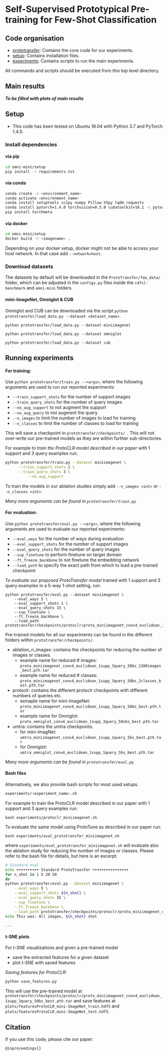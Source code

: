 # Self-Supervised Prototypical Pre-training for Few-Shot Classification

## Code organisation
* [prototransfer](semifew): Contains the core code for our experiments.
* [setup](setup): Contains installation files.
* [experiments](experiments): Contains scripts to run the main experiments.

All commands and scripts should be executed from *this* top level directory.

## Main results
***To be filled with plots of main results***

## Setup
* This code has been tested on Ubuntu 18.04 with Python 3.7 and PyTorch 1.4.0.

### Install dependencies
#### via pip
```bash
cd omni-mini/setup
pip install -r requirements.txt
```

#### via conda
```bash
conda create -n <environment_name>
conda activate <environment_name>
conda install setuptools scipy numpy Pillow h5py tqdm requests
conda install pytorch=1.4.0 torchvision=0.5.0 cudatoolkit=10.1 -c pytorch
pip install torchmeta
```

#### via docker
```bash
cd omni-mini/setup
docker build -t <imagename> .
```
Depending on your docker setup, docker might not be able to access your host network. In that case add `--network=host`.

### Download datasets

The datasets by default will be downloaded in the `ProtoTransfer/few_data/` folder, which can be adjusted in the `configs.py` files inside the `cdfsl-benchmark` and `omni-mini` folders.

#### mini-ImageNet, Omniglot & CUB
Omniglot and CUB can be downloaded via the script `python prototransfer/load_data.py --dataset <dataset_name>`.

`python prototransfer/load_data.py --dataset miniimagenet`

`python prototransfer/load_data.py --dataset omniglot`

`python prototransfer/load_data.py --dataset cub`

## Running experiments
#### For training:
Use `python prototransfer/train.py --<args>`, where the following arguments are used to run our reported experiments:
* `--train_support_shots` for the number of support images
* `--train_query_shots` for the number of query images
* `--no_aug_support` to not augment the support
* `--no_aug_query` to not augment the query
* `--n_images` to limit the number of images to load for training
* `--n_classes` to limit the number of classes to load for training

This will save a checkpoint in `prototransfer/checkpoints/ `. This will not over-write our pre-trained models as they are within further sub-directories.

For example *to train the ProtoCLR model described in our paper* with 1 support and 3 query examples run:
```bash
python prototransfer/train.py --dataset miniimagenet \
	  --train_support_shots 1 \
	  --train_query_shots 3 \
    	  --no_aug_support
```

To train the models in our ablation studies simply add `--n_images <int>` or `--n_classes <int>`.

*Many more arguments can be found in `prototransfer/train.py`*

#### For evaluation:
Use `python prototransfer/eval.py --<args>`, where the following arguments are used to evaluate our reported experiments:
* `--eval_ways` for the number of ways during evaluation
* `--eval_support_shots` for the number of support images
* `--eval_query_shots` for the number of query images
* `--sup_finetune` to perform finetune on target domain
* `--ft_freeze_backbone` to not finetune the embedding network 
* `--load_path` to specify the exact path from which to load a pre-trained checkpoint

To *evaluate our proposed ProtoTransfer model* trained with 1 support and 3 query examples in a 5-way 1-shot setting, run:
```
python prototransfer/eval.py --dataset miniimagenet \
	--eval_ways 5 \
	--eval_support_shots 1 \
	--eval_query_shots 15 \
	--sup_finetune \
	--ft_freeze_backbone \
	--load_path prototransfer/checkpoints/protoclr/proto_miniimagenet_conv4_euclidean_1supp_3query_50bs_best.pth.tar
```

Pre-trained models for all our experiments can be found in the different folders within `prototransfer/checkpoints/`.
* ablation_n_images: contains the checkpoints for reducing the number of images or classes.
	* example name for reduced \# images: `proto_miniimagenet_conv4_euclidean_1supp_3query_50bs_1200images_best.pth.tar`
	* example name for reduced \# classes: `proto_miniimagenet_conv4_euclidean_1supp_3query_50bs_2classes_best.pth.tar`
* protoclr: contains the different protoclr checkpoints with different numbers of queries etc.
	* exmaple name for mini-ImageNet: `proto_miniimagenet_conv4_euclidean_1supp_3query_50bs_best.pth.tar`
	* example name for Omniglot: `proto_omniglot_conv4_euclidean_1supp_3query_50sbs_best.pth.tar`
* umtra: contains the umtra checkpoints.
	* for mini-ImagNet: `umtra_miniimagenet_conv4_euclidean_1supp_1query_5bs_best.pth.tar`
	* for Omniglot: `umtra_omniglot_conv4_euclidean_1supp_1query_5bs_best.pth.tar`


*Many more arguments can be found in `prototransfer/eval.py`*

#### Bash files
Alternatively, we also provide bash scripts for most used setups. 
```bash
experiments/<experiment_name>.sh
```

For example to train the ProtoCLR model described in our paper with 1 support and 3 query examples run:
```
bash experiments/protoclr_miniimagenet.sh
```

To evaluate the same model using ProtoTune as described in our paper run:
```
bash experiments/eval_prototransfer_miniimagenet.sh
```
where `experiments/eval_prototransfer_miniimagenet.sh` will evaluate also the ablation study for reducing the number of images or classes. Please refer to the bash file for details, but here is an excerpt:

```bash
# Standard eval
echo ++++++++++ Standard ProtoTrasnfer ++++++++++++++++
for n_shot in 1 5 20 50
do
python prototransfer/eval.py --dataset miniimagenet \
	--eval_ways 5 \
	--eval_support_shots ${n_shot} \
	--eval_query_shots 15 \
	--sup_finetune \
	--ft_freeze_backbone \
	--load_path prototransfer/checkpoints/protoclr/proto_miniimagenet_conv4_euclidean_1supp_3query_50bs_best.pth.tar
echo This was: All images, ${n_shot} shot

...
```

#### t-SNE plots
For t-SNE visualizations and given a pre-trained model    
* save the extracted features for a given dataset
* plot t-SNE with saved features

*Saving features for ProtoCLR:*    
```bash
python save_features.py
```

This will use the pre-trained model at `prototransfer/checkpoints/protoclr/proto_miniimagenet_conv4_euclidean_1supp_3query_50bs_best.pth.tar` and save features at `plots/featuresProtoCLR_mini-ImageNet_train.hdf5` and `plots/featuresProtoCLR_mini-ImageNet_test.hdf5`.

## Citation
If you use this code, please cite our paper:

```
@inproceedings{}
```

